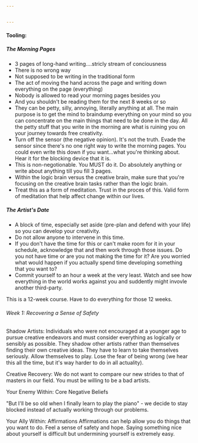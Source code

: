 ```yaml
---


---
```


#### Tooling:
##### The Morning Pages
- 3 pages of long-hand writing....stricly stream of conciousness
- There is no wrong way
- Not supposed to be writing in the traditional form
- The act of moving the hand across the page and writing down everything on the page (everything)
- Nobody is allowed to read your morning pages besides you
- And you shouldn't be reading them for the next 8 weeks or so
- They can be petty, silly, annoying, literally anything at all.  The main purpose is to get the mind to braindump everything on your mind so you can concentrate on the main things that need to be done in the day.  All the petty stuff that you write in the morning are what is ruining you on your journey towards free creativity.
- Turn off the sensor (the negative opinion).  It's not the truth.  Evade the sensor since there's no one right way to write the morning pages.  You could even write this down if you want...what you're thinking about.  Hear it for the blocking device that it is.  
- This is non-negotionable.  You MUST do it.  Do absolutely anything or write about anything till you fill 3 pages.
- Within the logic brain versus the creative brain, make sure that you're focusing on the creative brain tasks rather than the logic brain.
- Treat this as a form of meditation.  Trust in the proces of this.  Valid form of meditation that help affect change within our lives.

##### The Artist's Date
- A block of time, especially set aside (pre-plan and defend with your life) so you can develop your creativity.
- Do not allow anyone to intervene in this time.
- If you don't have the time for this or can't make room for it in your schedule, acknowledge that and then work through those issues.  Do you not have time or are you not making the time for it?  Are you worried what would happen if you actually spend time developing something that you want to?  
- Commit yourself to an hour a week at the very least.  Watch and see how everything in the world works against you and suddently might invovle another third-party.

This is a 12-week course.  Have to do everything for those 12 weeks.

###### Week 1: Recovering a Sense of Safety

Shadow Artists: Individuals who were not encouraged at a younger age to pursue creative endeavors and must consider everything as logically or sensibly as possible.  They shadow other artists rather than themselves finding their own creative ideas.  They have to learn to take themselves seriously.  Allow themselves to play.  Lose the fear of being wrong (we hear this all the time, but it's way harder to do in all actuality).

Creative Recovery: We do not want to compare our new strides to that of masters in our field.  You must be willing to be a bad artists.  

Your Enemy Within: Core Negative Beliefs

"But I'll be so old when I finally learn to play the piano" - we decide to stay blocked instead of actually working through our problems.

Your Ally Within: Affirmations
Affirmations can help allow you do things that you want to do.  Feel a sense of safety and hope.  Saying something nice about yourself is difficult but undermining yourself is extremely easy.